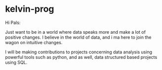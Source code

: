 # kelvin-prog

Hi Pals:

Just want to be in a world where data speaks more and make a lot of positive changes. I believe in the world of data, and i ma here to join the wagon on intuitive changes.

I will be making contributions to projects concerning data analysis using powerful tools such as python, and as well, data structured based projects using SQL. 
